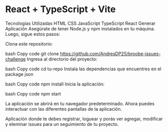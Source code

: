 # React + TypeScript + Vite

Tecnologías Utilizadas
HTML
CSS
JavaScript
TypeScript
React
Generar Aplicación
Asegúrate de tener Node.js y npm instalados en tu máquina. Luego, sigue estos pasos:

Clona este repositorio:

bash
Copy code
git clone https://github.com/AndresDP25/broobe-issues-challenge
Ingresa al directorio del proyecto:

bash
Copy code
cd tu-repo
Instala las dependencias que encuentres en el package json

bash
Copy code
npm install
Inicia la aplicación:

bash
Copy code
npm start

La aplicación se abrirá en tu navegador predeterminado. Ahora puedes interactuar con las diferentes pantallas de la aplicación.

Aplicación donde te debes registrar, loguear y porás ver agregar, modificar y eleminar issues para un seguimiento de tu proyecto. 